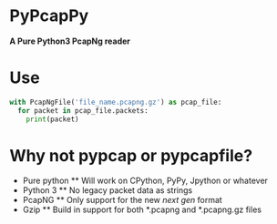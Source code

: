 PyPcapPy
========
**A Pure Python3 PcapNg reader**

Use
===
```python
with PcapNgFile('file_name.pcapng.gz') as pcap_file:
  for packet in pcap_file.packets:
    print(packet)
```

Why not pypcap or pypcapfile?
=============================
* Pure python
** Will work on CPython, PyPy, Jpython or whatever
* Python 3
** No legacy packet data as strings
* PcapNG
** Only support for the new *next gen* format
* Gzip
** Build in support for both *.pcapng and *.pcapng.gz files